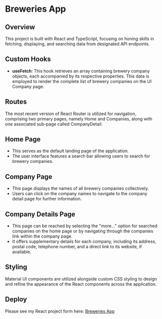 # Breweries App

## Overview

This project is built with React and TypeScript, focusing on honing skills in fetching, displaying, and searching data from designated API endpoints.

## Custom Hooks

- **useFetch**: This hook retrieves an array containing brewery company objects, each accompanied by its respective properties. This data is employed to render the complete list of brewery companies on the UI Company page.

## Routes

The most recent version of React Router is utilized for navigation, comprising two primary pages, namely Home and Companies, along with one associated sub-page called CompanyDetail.

## Home Page

- This serves as the default landing page of the application.
- The user interface features a search bar allowing users to search for brewery companies.

## Company Page

- This page displays the names of all brewery companies collectively.
- Users can click on the company names to navigate to the company detail page for further information.

## Company Details Page

- This page can be reached by selecting the "more..." option for searched companies on the home page or by navigating through the companies link within the company page.
- It offers supplementary details for each company, including its address, postal code, telephone number, and a direct link to its website, if available.

## Styling

Material UI components are utilized alongside custom CSS styling to design and refine the appearance of the React components across the application.

## Deploy

Please see my React project form here: [Breweries App](https://aliattar1362.github.io/App_Breweries/)
